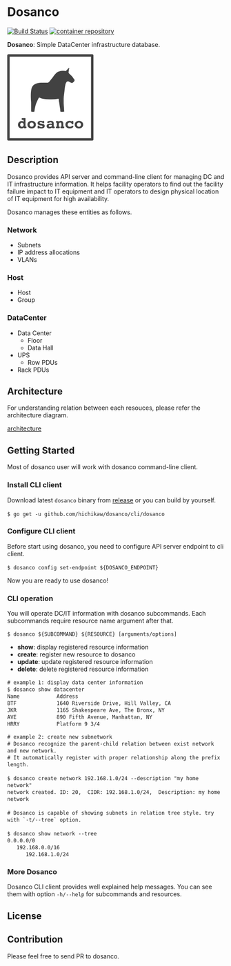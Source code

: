 Dosanco
=======

[![Build Status](https://github.com/hichikaw/dosanco/workflows/Build/badge.svg)](https://github.com/hichikaw/dosanco/actions?workflow=Build)
[![container repository](https://img.shields.io/badge/docker-v0.2.0-blue)](https://hub.docker.com/r/hichtakk/dosanco/tags)

**Dosanco**: Simple DataCenter infrastructure database.

<img src="./docs/image/logo.png" width="200">

## Description
Dosanco provides API server and command-line client for managing DC and IT infrastructure information.
It helps facility operators to find out the facility failure impact to IT equipment and IT operators to design physical location of IT equipment for high availability.

Dosanco manages these entities as follows.

### Network
- Subnets
- IP address allocations
- VLANs

### Host
- Host
- Group

### DataCenter
- Data Center
  - Floor
  - Data Hall
- UPS
  - Row PDUs
- Rack PDUs

## Architecture
For understanding relation between each resouces, please refer the architecture diagram.

[architecture](docs/architecture.md)

## Getting Started
Most of dosanco user will work with dosanco command-line client.

### Install CLI client
Download latest `dosanco` binary from [release](https://github.com/actapio/dosanco/releases) or you can build by yourself.

`$ go get -u github.com/hichikaw/dosanco/cli/dosanco`

### Configure CLI client
Before start using dosanco, you need to configure API server endpoint to cli client.

`$ dosanco config set-endpoint ${DOSANCO_ENDPOINT}`

Now you are ready to use dosanco!

### CLI operation
You will operate DC/IT information with dosanco subcommands.
Each subcommands require resource name argument after that.

```
$ dosanco ${SUBCOMMAND} ${RESOURCE} [arguments/options]
```

* **show**:    display registered resource information
* **create**:  register new resource to dosanco
* **update**:  update registered resource information
* **delete**:  delete registered resource information


```
# example 1: display data center information
$ dosanco show datacenter
Name            Address
BTF             1640 Riverside Drive, Hill Valley, CA
JKR             1165 Shakespeare Ave, The Bronx, NY
AVE             890 Fifth Avenue, Manhattan, NY
HRRY            Platform 9 3/4
```

```
# example 2: create new subnetwork
# Dosanco recognize the parent-child relation between exist network and new network.
# It automatically register with proper relationship along the prefix length.

$ dosanco create network 192.168.1.0/24 --description "my home network"
network created. ID: 20,  CIDR: 192.168.1.0/24,  Description: my home network

# Dosanco is capable of showing subnets in relation tree style. try with `-t/--tree` option.

$ dosanco show network --tree
0.0.0.0/0
   192.168.0.0/16
      192.168.1.0/24
```


### More Dosanco
Dosanco CLI client provides well explained help messages.
You can see them with option `-h/--help` for subcommands and resources.

## License

## Contribution
Please feel free to send PR to dosanco.
